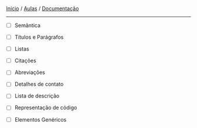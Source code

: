 [Início](https://github.com/Thalyalm/rocketseat-trilha-fundamentar) /
[Aulas](https://github.com/Thalyalm/rocketseat-trilha-fundamentar/tree/main/aulas) /
[Documentação](https://github.com/Thalyalm/rocketseat-trilha-fundamentar/tree/main/documentacao)

---

- [ ] Semântica

- [ ] Títulos e Parágrafos

- [ ] Listas

- [ ] Citações

- [ ] Abreviações

- [ ] Detalhes de contato

- [ ] Lista de descrição

- [ ] Representação de código

- [ ] Elementos Genéricos